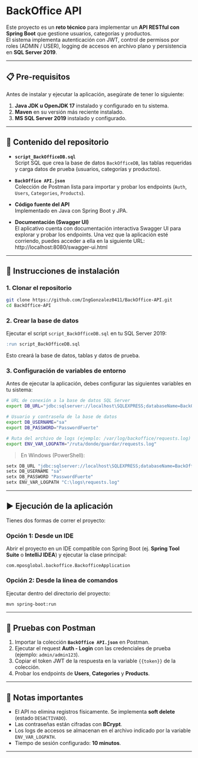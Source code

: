 # BackOffice API

Este proyecto es un **reto técnico** para implementar un **API RESTful con Spring Boot** que gestione usuarios, categorías y productos.  
El sistema implementa autenticación con JWT, control de permisos por roles (ADMIN / USER), logging de accesos en archivo plano y persistencia en **SQL Server 2019**.

---

## 📋 Pre-requisitos

Antes de instalar y ejecutar la aplicación, asegúrate de tener lo siguiente:

1. **Java JDK u OpenJDK 17** instalado y configurado en tu sistema.  
2. **Maven** en su versión más reciente instalado.  
3. **MS SQL Server 2019** instalado y configurado.  

---

## 📂 Contenido del repositorio

- **`script_BackOfficeDB.sql`**  
  Script SQL que crea la base de datos `BackOfficeDB`, las tablas requeridas y carga datos de prueba (usuarios, categorías y productos).

- **`BackOffice API.json`**  
  Colección de Postman lista para importar y probar los endpoints (`Auth`, `Users`, `Categories`, `Products`).

- **Código fuente del API**  
  Implementado en Java con Spring Boot y JPA.

- **Documentación (Swagger UI)**  
  El aplicativo cuenta con documentación interactiva Swagger UI para explorar y probar los endpoints. Una vez que la aplicación esté corriendo, puedes acceder a ella en la siguiente URL: http://localhost:8080/swagger-ui.html

---

## 🚀 Instrucciones de instalación

### 1. Clonar el repositorio
```bash
git clone https://github.com/IngGonzalez0411/BackOffice-API.git
cd BackOffice-API
```

### 2. Crear la base de datos
Ejecutar el script `script_BackOfficeDB.sql` en tu SQL Server 2019:

```sql
:run script_BackOfficeDB.sql
```

Esto creará la base de datos, tablas y datos de prueba.

### 3. Configuración de variables de entorno
Antes de ejecutar la aplicación, debes configurar las siguientes variables en tu sistema:

```bash
# URL de conexión a la base de datos SQL Server
export DB_URL="jdbc:sqlserver://localhost\SQLEXPRESS;databaseName=BackOfficeDB;encrypt=false;trustServerCertificate=true"

# Usuario y contraseña de la base de datos
export DB_USERNAME="sa"
export DB_PASSWORD="PasswordFuerte"

# Ruta del archivo de logs (ejemplo: /var/log/backoffice/requests.log)
export ENV_VAR_LOGPATH="/ruta/donde/guardar/requests.log"
```

> En Windows (PowerShell):
```powershell
setx DB_URL "jdbc:sqlserver://localhost\SQLEXPRESS;databaseName=BackOfficeDB;encrypt=false;trustServerCertificate=true"
setx DB_USERNAME "sa"
setx DB_PASSWORD "PasswordFuerte"
setx ENV_VAR_LOGPATH "C:\logs\requests.log"
```

---

## ▶️ Ejecución de la aplicación

Tienes dos formas de correr el proyecto:

### Opción 1: Desde un IDE
Abrir el proyecto en un IDE compatible con Spring Boot (ej. **Spring Tool Suite** o **IntelliJ IDEA**) y ejecutar la clase principal:

```
com.mposglobal.backoffice.BackofficeApplication
```

### Opción 2: Desde la línea de comandos
Ejecutar dentro del directorio del proyecto:

```bash
mvn spring-boot:run
```

---

## 🧪 Pruebas con Postman

1. Importar la colección **`BackOffice API.json`** en Postman.  
2. Ejecutar el request **Auth - Login** con las credenciales de prueba (ejemplo: `admin/admin123`).  
3. Copiar el token JWT de la respuesta en la variable `{{token}}` de la colección.  
4. Probar los endpoints de **Users**, **Categories** y **Products**.

---

## 📌 Notas importantes

- El API no elimina registros físicamente. Se implementa **soft delete** (estado `DESACTIVADO`).  
- Las contraseñas están cifradas con **BCrypt**.  
- Los logs de accesos se almacenan en el archivo indicado por la variable `ENV_VAR_LOGPATH`.  
- Tiempo de sesión configurado: **10 minutos**.  

---
